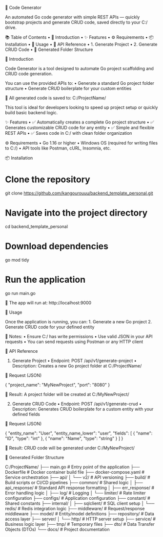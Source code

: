 🎉 Code Generator

An automated Go code generator with simple REST APIs — quickly bootstrap projects and generate CRUD code, saved directly to your C:/ drive.

📚 Table of Contents
	•	🔰 Introduction
	•	✨ Features
	•	⚙️ Requirements
	•	📦 Installation
	•	🚀 Usage
	•	🧩 API Reference
	•	1. Generate Project
	•	2. Generate CRUD Code
	•	📁 Generated Folder Structure

🔰 Introduction

Code Generator is a tool designed to automate Go project scaffolding and CRUD code generation.

You can use the provided APIs to:
	•	Generate a standard Go project folder structure
	•	Generate CRUD boilerplate for your custom entities

📍 All generated code is saved to: C:/ProjectName/

This tool is ideal for developers looking to speed up project setup or quickly build basic backend logic.

✨ Features
	•	✅ Automatically creates a complete Go project structure
	•	✅ Generates customizable CRUD code for any entity
	•	✅ Simple and flexible REST APIs
	•	✅ Saves code in C:/ with clean folder organization

⚙️ Requirements
	•	Go 1.16 or higher
	•	Windows OS (required for writing files to C:/)
	•	API tools like Postman, cURL, Insomnia, etc.

📦 Installation

# Clone the repository
git clone https://github.com/kangourouuu/backend_template_personal.git

# Navigate into the project directory
cd backend_template_personal

# Download dependencies
go mod tidy

# Run the application
go run main.go

📍 The app will run at: http://localhost:9000

🚀 Usage

Once the application is running, you can:
	1.	Generate a new Go project
	2.	Generate CRUD code for your defined entity

📌 Notes:
	•	Ensure C:/ has write permissions
	•	Use valid JSON in your API requests
	•	You can send requests using Postman or any HTTP client

🧩 API Reference

1. Generate Project
	•	Endpoint: POST /api/v1/generate-project
	•	Description: Creates a new Go project folder at C:/ProjectName/

📨 Request (JSON)

{
  "project_name": "MyNewProject",
  "port": "8080"
}

📂 Result: A project folder will be created at C:/MyNewProject/

2. Generate CRUD Code
	•	Endpoint: POST /api/v1/generate-crud
	•	Description: Generates CRUD boilerplate for a custom entity with your defined fields

📨 Request (JSON)

{
  "entity_name": "User",
  "entity_name_lower": "user",
  "fields": [
    {
      "name": "ID",
      "type": "int"
    },
    {
      "name": "Name",
      "type": "string"
    }
  ]
}

📂 Result: CRUD code will be generated under C:/MyNewProject/

📁 Generated Folder Structure

C:/ProjectName/
├── main.go                 # Entry point of the application
├── Dockerfile              # Docker container build file
├── docker-compose.yaml     # Service orchestration
├── api/
│   └── v2/                 # API versioning
├── build/                  # Build scripts or CI/CD pipelines
├── common/                 # Shared logic
│   ├── api_response/       # Standard API response formatting
│   ├── err_response/       # Error handling logic
│   ├── log/                # Logging
│   └── limiter/            # Rate limiter configuration
├── configs/                # Application configuration
├── constant/               # Shared constants
├── internal/
│   ├── sqlclient/          # SQL client setup
│   └── redis/              # Redis integration logic
├── middleware/             # Request/response middleware
├── model/                  # Entity/model definitions
├── repository/             # Data access layer
├── server/
│   └── http/               # HTTP server setup
├── service/                # Business logic layer
├── tmp/                    # Temporary files
├── dto/                    # Data Transfer Objects (DTOs)
└── docs/                   # Project documentation
